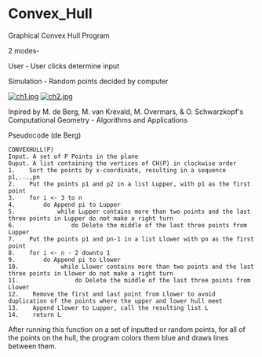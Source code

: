 # Convex_Hull
Graphical Convex Hull Program

2 modes-

User - User clicks determine input

Simulation - Random points decided by computer

[![ch1.jpg](https://s14.postimg.org/6ne2nwgyp/ch1.jpg)](https://postimg.org/image/dqly3ime5/) [![ch2.jpg](https://s14.postimg.org/lw401oq2p/ch2.jpg)](https://postimg.org/image/e3dc9pk3h/)

Inpired by M. de Berg, M. van Krevald, M. Overmars, & O. Schwarzkopf's Computational Geometry - Algorithms and Applications

Pseudocode (de Berg)

    CONVEXHULL(P)
    Input. A set of P Points in the plane
    Ouput. A list containing the vertices of CH(P) in clockwise order
    1.    Sort the points by x-coordinate, resulting in a sequence p1,...,pn
    2.    Put the points p1 and p2 in a list Lupper, with p1 as the first point
    3.    for i <- 3 to n
    4.        do Append pi to Lupper
    5.            while Lupper contains more than two points and the last three points in Lupper do not make a right turn
    6.                do Delete the middle of the last three points from Lupper
    7.    Put the points p1 and pn-1 in a list Llower with pn as the first point
    8.    for i <- n - 2 downto 1
    9.        do Append pi to Llower
    10.            while Llower contains more than two points and the last three points in Llower do not make a right turn
    11.                do Delete the middle of the last three points from Llower
    12.    Remove the first and last point from Llower to avoid duplication of the points where the upper and lower hull meet
    13.    Append Llower to Lupper, call the resulting list L
    14.    return L
    
After running this function on a set of inputted or random points, for all of the points on the hull, the program colors them blue and draws lines between them.
